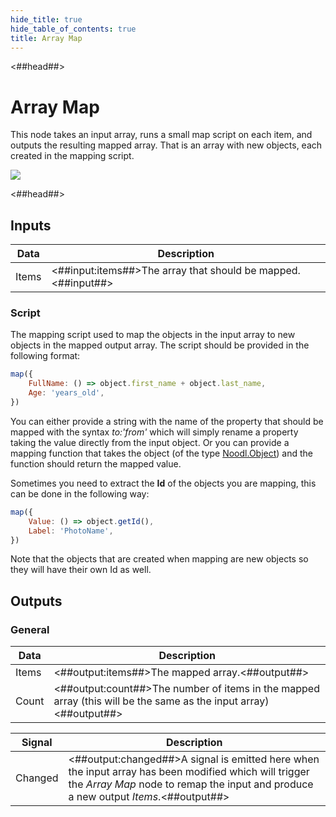 ```yaml
---
hide_title: true
hide_table_of_contents: true
title: Array Map
---
```


<##head##>

# Array Map

This node takes an input array, runs a small map script on each item, and outputs the resulting mapped array. That is an array with new objects, each created in the mapping script.

<div className="ndl-image-with-background l">

![](/nodes/data/array/array-map/array-map.png)

</div>

<##head##>

## Inputs

| Data                                    | Description                                                  |
| --------------------------------------- | ------------------------------------------------------------ |
| <span className="ndl-data">Items</span> | <##input:items##>The array that should be mapped.<##input##> |

### Script

The mapping script used to map the objects in the input array to new objects in the mapped output array. The script should be provided in the following format:

```javascript
map({
    FullName: () => object.first_name + object.last_name,
    Age: 'years_old',
})
```

You can either provide a string with the name of the property that should be mapped with the syntax _to:'from'_ which will simply rename a property taking the value directly from the input object. Or you can provide a mapping function that takes the object (of the type [Noodl.Object](/javascript/data/object)) and the function should return the mapped value.

Sometimes you need to extract the **Id** of the objects you are mapping, this can be done in the following way:

```javascript
map({
    Value: () => object.getId(),
    Label: 'PhotoName',
})
```

Note that the objects that are created when mapping are new objects so they will have their own Id as well.

## Outputs

### General

| Data                                    | Description                                                                                                      |
| --------------------------------------- | ---------------------------------------------------------------------------------------------------------------- |
| <span className="ndl-data">Items</span> | <##output:items##>The mapped array.<##output##>                                                                  |
| <span className="ndl-data">Count</span> | <##output:count##>The number of items in the mapped array (this will be the same as the input array)<##output##> |

| Signal                                      | Description                                                                                                                                                                                  |
| ------------------------------------------- | -------------------------------------------------------------------------------------------------------------------------------------------------------------------------------------------- |
| <span className="ndl-signal">Changed</span> | <##output:changed##>A signal is emitted here when the input array has been modified which will trigger the _Array Map_ node to remap the input and produce a new output _Items_.<##output##> |
